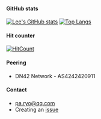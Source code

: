 #### GitHub stats
[![Lee's GitHub stats](https://github-readme-stats-ryolee.vercel.app/api?username=RyoLee&line_height=24.5&show_icons=true&hide_border=true&hide_title=true)](https://github.com/anuraghazra/github-readme-stats)
[![Top Langs](https://github-readme-stats-ryolee.vercel.app/api/top-langs/?username=RyoLee&layout=compact&langs_count=8&hide_border=true&card_width=256&hide_title=true)](https://github.com/anuraghazra/github-readme-stats)

#### Hit counter
[![HitCount](https://hits.dwyl.com/RyoLee/RyoLee.svg?style=flat-square)](http://hits.dwyl.com/RyoLee/RyoLee)

#### Peering
- DN42 Network - AS4242420911

#### Contact
- [pa.ryo@qq.com](mailto:pa.ryo@qq.com)
- Creating an [issue](https://github.com/RyoLee/RyoLee/issues/new)
